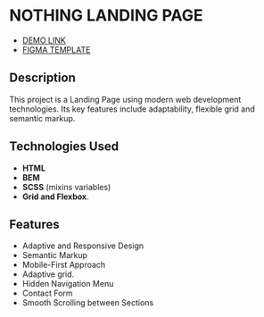 # NOTHING LANDING PAGE

- [DEMO LINK](https://andreysakhno.github.io/nothing-landing/)
- [FIGMA TEMPLATE](https://www.figma.com/design/DtkQmQ797hk0nI4KfMi2Uq/BOSE-New-Version?node-id=6802-139&t=sXNRoWhAx6dPRGof-0/)

## Description

This project is a Landing Page using modern web development technologies. Its key features include adaptability, flexible grid and semantic markup.

## Technologies Used

- **HTML**
- **BEM**
- **SCSS** (mixins variables)
- **Grid and Flexbox**.

## Features

- Adaptive and Responsive Design
- Semantic Markup
- Mobile-First Approach
- Adaptive grid.
- Hidden Navigation Menu
- Contact Form
- Smooth Scrolling between Sections
